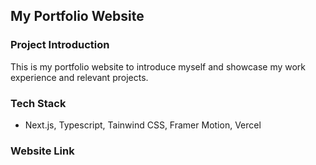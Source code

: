## My Portfolio Website

### Project Introduction

This is my portfolio website to introduce myself and showcase my work experience and relevant projects.

### Tech Stack

- Next.js, Typescript, Tainwind CSS, Framer Motion, Vercel

### Website Link
